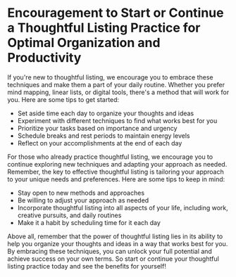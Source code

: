 Encouragement to Start or Continue a Thoughtful Listing Practice for Optimal Organization and Productivity
==================================================================================================================================

If you're new to thoughtful listing, we encourage you to embrace these techniques and make them a part of your daily routine. Whether you prefer mind mapping, linear lists, or digital tools, there's a method that will work for you. Here are some tips to get started:

* Set aside time each day to organize your thoughts and ideas
* Experiment with different techniques to find what works best for you
* Prioritize your tasks based on importance and urgency
* Schedule breaks and rest periods to maintain energy levels
* Reflect on your accomplishments at the end of each day

For those who already practice thoughtful listing, we encourage you to continue exploring new techniques and adapting your approach as needed. Remember, the key to effective thoughtful listing is tailoring your approach to your unique needs and preferences. Here are some tips to keep in mind:

* Stay open to new methods and approaches
* Be willing to adjust your approach as needed
* Incorporate thoughtful listing into all aspects of your life, including work, creative pursuits, and daily routines
* Make it a habit by scheduling time for it each day

Above all, remember that the power of thoughtful listing lies in its ability to help you organize your thoughts and ideas in a way that works best for you. By embracing these techniques, you can unlock your full potential and achieve success on your own terms. So start or continue your thoughtful listing practice today and see the benefits for yourself!
